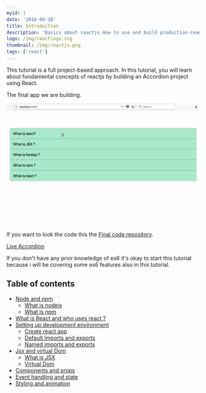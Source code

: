 ```yaml
---
myid: 1
date: '2018-09-10'
title: Introduction
description: 'Basics about reactjs How to use and build production-ready single page apps by learning reactjs tutorial step by step interactive approach for beginners'
logo: /img/reactlogo.svg
thumbnail: /img/reactjs.png
tags: ['react']
---
```


This tutorial is a full project-based approach. In this tutorial, you will learn about fundamental concepts of reactjs by building an Accordion project using React.

The final app we are building.

![accordion react](./finalapp.gif)

If you want to look the code this the <a href="https://github.com/saigowthamr/reactaccordion" target="_black" rel="noopener">Final code repository</a>.

<a href="https://saigowthamr.github.io/reactaccordion/" target="_black" rel="noopener">Live Accordion</a>

If you don't have any prior knowledge of es6 it's okay to start this tutorial because i will be
covering some es6 features also in this tutorial.


## Table of contents

- [Node and npm](/reactjs/nodeandnpm/)
  - [What is nodejs](/reactjs/nodeandnpm/#what-is--nodejs-)
  - [What is npm](/reactjs/nodeandnpm/#what-is-npm-)
- [What is React and who uses react ?](/reactjs/whatisreact/)
- [Setting up development environment](/reactjs/developmentenvironment/)
   - [Create react app](/reactjs/developmentenvironment/#create-react-app)
   - [Default Imports and exports](/reactjs/developmentenvironment/#default-imports-and-exports)
   - [Named imports and exports](/reactjs/developmentenvironment/#named-imports-and-exports)
- [Jsx and virtual Dom](/reactjs/jsxandvirtualdom/)
  - [What is JSX](/reactjs/jsxandvirtualdom/#what-is-jsx-)
  - [Virtual Dom](reactjs/jsxandvirtualdom/#virtual-dom)
- [Components and props](/reactjs/componentsandprops/)
- [Event handling and state](/reactjs/eventhandlingandstate/)
- [Styling and animation](/reactjs/stylingandanimation/)


